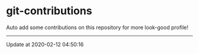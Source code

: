 # git-contributions

Auto add some contributions on this repository for more look-good profile!

---

Update at 2020-02-12 04:50:16
